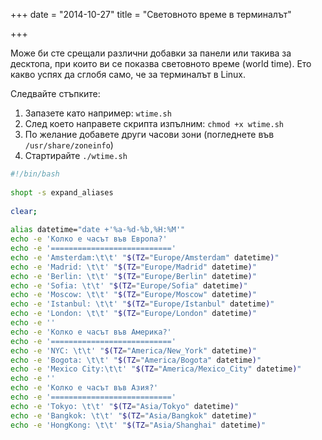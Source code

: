 +++
date = "2014-10-27"
title = "Световното време в терминалът"

+++

Може би сте срещали различни добавки за панели или такива за десктопа, при които ви се показва световното време (world time).
Ето какво успях да сглобя само, че за терминалът в Linux.

Следвайте стъпките:

1. Запазете като например: `wtime.sh`
2. След което направете скрипта изпълним: `chmod +x wtime.sh` 
3. По желание добавете други часови зони (погледнете във `/usr/share/zoneinfo`)
4. Стартирайте `./wtime.sh`

```sh
#!/bin/bash
 
shopt -s expand_aliases
 
clear;
 
alias datetime="date +'%a-%d-%b,%H:%M'"
echo -e 'Колко е часът във Европа?'
echo -e '==========================='
echo -e 'Amsterdam:\t\t' "$(TZ="Europe/Amsterdam" datetime)"
echo -e 'Madrid: \t\t' "$(TZ="Europe/Madrid" datetime)"
echo -e 'Berlin: \t\t' "$(TZ="Europe/Berlin" datetime)"
echo -e 'Sofia: \t\t' "$(TZ="Europe/Sofia" datetime)"
echo -e 'Moscow: \t\t' "$(TZ="Europe/Moscow" datetime)"
echo -e 'Istanbul: \t\t' "$(TZ="Europe/Istanbul" datetime)"
echo -e 'London: \t\t' "$(TZ="Europe/London" datetime)"
echo -e ''
echo -e 'Колко е часът във Америка?'
echo -e '==========================='
echo -e 'NYC: \t\t' "$(TZ="America/New_York" datetime)"
echo -e 'Bogota: \t\t' "$(TZ="America/Bogota" datetime)"
echo -e 'Mexico City:\t\t' "$(TZ="America/Mexico_City" datetime)"
echo -e ''
echo -e 'Колко е часът във Азия?'
echo -e '==========================='
echo -e 'Tokyo: \t\t' "$(TZ="Asia/Tokyo" datetime)"
echo -e 'Bangkok: \t\t' "$(TZ="Asia/Bangkok" datetime)"
echo -e 'HongKong: \t\t' "$(TZ="Asia/Shanghai" datetime)" 
```
